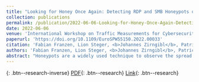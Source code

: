 ```yaml
---
title: "Looking for Honey Once Again: Detecting RDP and SMB Honeypots on the Internet"
collection: publications
permalink: /publication/2022-06-06-Looking-for-Honey-Once-Again-Detecting-RDP-and-SMB-Honeypots-on-the-Internet
date: 2022-06-06
venue: 'International Workshop on Traffic Measurements for Cybersecurity 2022'
paperurl: 'https://doi.org/10.1109/EuroSPW55150.2022.00033'
citation: 'Fabian Franzen, Lion Steger, <b>Johannes Zirngibl</b>, Patrick Sattler, &quot;Looking for Honey Once Again: Detecting RDP and SMB Honeypots on the Internet.&quot; International Workshop on Traffic Measurements for Cybersecurity 2022, 2022.'
authors: 'Fabian Franzen, Lion Steger, <b>Johannes Zirngibl</b>, Patrick Sattler'
abstract: "Honeypots are a widely used technique to observe the spread of malware and the emergence of new exploits. Attackers try to avoid connecting to honeypots as they reveal the attacker's methods, tools, and exploits. While different honeypot implementations have been fingerprinted in the past, we see a lack of studies covering Windows-related protocols such as Remote Desktop Protocol (RDP) and Server Message Block (SMB) honeypots. However, these protocols have seen at least two major security vulnerabilities in the past 5 years and are commonly exploited. We adapted existing fingerprinting algorithms to allow an accurate identification of RDP and SMB honeypots checking how implementations behave in error conditions. We present a new improvement, namely the inclusion of system TLS stack features previously not used for honeypot detection. We are the first to perform an internet-wide scan searching for RDP and SMB honeypots. We are able to effectively uncover the presence of two common open-source honeypots for RDP and SMB each. We identified 84 instances of Heralding (RDP), 1123 instances of RDPY (RDP), 60 instances of Impacket (SMB), and 1461 instances of Dionaea (SMB) during our scans. Furthermore, we found several hosts, which do not use Microsoft's SChannel TLS stack, but advertise themselves as Windows machines. This indicates the presence of a Man-in-the-Middle (MitM) box and could be a sign of a honeypot. Eventually, we analyzed how attackers interact with detectable honeypots. We deployed instances of RDP honeypots ourselves and found that credential guessing attackers seem to avoid them. This proves that RDP and SMB honeypots are finger-printable and that even MitM-box-based high-interaction honeypots leave detectable traces."
---
```

[<i class="ai ai-google-scholar"></i>](https://scholar.google.com/scholar?q=Looking+for+Honey+Once+Again:+Detecting+RDP+and+SMB+Honeypots+on+the+Internet){: .btn--research-inverse} [PDF](/files/wtmc2022lookingforhoney.pdf){: .btn--research} [Link](https://doi.org/10.1109/EuroSPW55150.2022.00033){: .btn--research}
